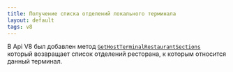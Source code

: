 ```yaml
---
title: Получение списка отделений локального терминала
layout: default
tags: v8
---
```


В Api V8 был добавлен метод [`GetHostTerminalRestaurantSections`](https://iiko.github.io/front.api.sdk/v8/html/M_Resto_Front_Api_IOperationService_GetHostTerminalRestaurantSections.htm) который возвращает список отделений ресторана, к которым относится данный терминал.